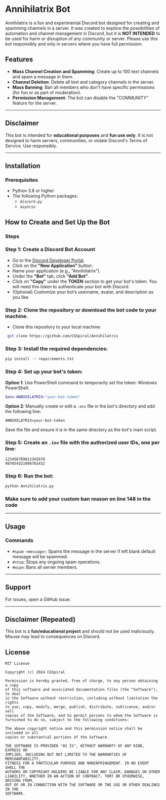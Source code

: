 
# Annihilatrix Bot

Annihilatrix is a fun and experimental Discord bot designed for creating and spamming channels in a server. It was created to explore the possibilities of automation and channel management in Discord, but it is **NOT INTENDED** to be used for harm or disruption of any community or server. Please use this bot responsibly and only in servers where you have full permission.

## Features

- **Mass Channel Creation and Spamming**: Create up to 100 text channels and spam a message in them.
- **Channel Deletion**: Delete all text and category channels in the server.
- **Mass Banning**: Ban all members who don't have specific permissions (for fun or as part of moderation).
- **Permission Management**: The bot can disable the "COMMUNITY" feature for the server.

---

## Disclaimer

This bot is intended for **educational purposes** and **fun use only**. It is not designed to harm servers, communities, or violate Discord's Terms of Service. Use responsibly.

---

## Installation

### Prerequisites

- Python 3.8 or higher
- The following Python packages:
  - `discord.py`
  - `asyncio`

## How to Create and Set Up the Bot

### Steps

### Step 1: Create a Discord Bot Account

- Go to the [Discord Developer Portal](https://discord.com/developers/applications).
- Click on the **"New Application"** button.
- Name your application (e.g., "Annihilatrix").
- Under the **"Bot"** tab, click **"Add Bot"**.
- Click on **"Copy"** under the **TOKEN** section to get your bot's token. You will need this token to authenticate your bot with Discord.
- (Optional) Customize your bot’s username, avatar, and description as you like.

### Step 2: Clone the repository or download the bot code to your machine.
   - Clone this repository to your local machine:
  ```bash
   git clone https://github.com/CGSpiral/Annihilatrix
   ```
### Step 3: Install the required dependencies:

   ```bash
   pip install -r requirements.txt
   ```

### Step 4: Set up your bot's token:

   **Option 1**: Use PowerShell command to temporarily set the token:
   Windows PowerShell:
   ```powershell
   $env:ANNIHILATRIX="your-bot-token"
   ```

   **Option 2**: Manually create or edit a `.env` file in the bot's directory and add the following line:
   ```env
   ANNIHILATRIX=your-bot-token
   ```
   Save the file and ensure it is in the same directory as the bot's main script.
### Step 5: Create an `.inv` file with the authorized user IDs, one per line:

   ```plaintext
   123456789012345678
   987654321098765432
   ```

### Step 6: Run the bot:

   ```bash
   python Annihilatrix.py
   ```
### Make sure to add your custom ban reason on line 148 in the code
---

## Usage

### Commands

- `#spam <message>`: Spams the message in the server if left blank default message will be spammed.
- `#stop`: Stops any ongoing spam operations.
- `#wipe`: Bans all server members.

---

## Support

For issues, open a GitHub issue.

---

## Disclaimer (Repeated)

This bot is a **fun/educational project** and should not be used maliciously. Misuse may lead to consequences on Discord.

## License

```plaintext
MIT License

Copyright (c) 2024 CGSpiral

Permission is hereby granted, free of charge, to any person obtaining a copy
of this software and associated documentation files (the "Software"), to deal
in the Software without restriction, including without limitation the rights
to use, copy, modify, merge, publish, distribute, sublicense, and/or sell
copies of the Software, and to permit persons to whom the Software is
furnished to do so, subject to the following conditions:

The above copyright notice and this permission notice shall be included in all
copies or substantial portions of the Software.

THE SOFTWARE IS PROVIDED "AS IS", WITHOUT WARRANTY OF ANY KIND, EXPRESS OR
IMPLIED, INCLUDING BUT NOT LIMITED TO THE WARRANTIES OF MERCHANTABILITY,
FITNESS FOR A PARTICULAR PURPOSE AND NONINFRINGEMENT. IN NO EVENT SHALL THE
AUTHORS OR COPYRIGHT HOLDERS BE LIABLE FOR ANY CLAIM, DAMAGES OR OTHER
LIABILITY, WHETHER IN AN ACTION OF CONTRACT, TORT OR OTHERWISE, ARISING FROM,
OUT OF OR IN CONNECTION WITH THE SOFTWARE OR THE USE OR OTHER DEALINGS IN THE
SOFTWARE.
```
